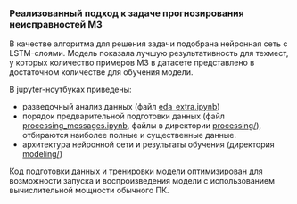 ### Реализованный подход к задаче прогнозирования неисправностей M3 
В качестве алгоритма для решения задачи подобрана нейронная сеть с LSTM-слоями. Модель показала лучшую результативность для техмест, у которых количество примеров M3 в датасете представлено в достаточном количестве для обучения модели. 
 
В jupyter-ноутбуках приведены: 
- разведочный анализ данных (файл [eda_extra.ipynb](https://github.com/Svkhorol/Equipment-Failure-Prediction/blob/main/notebook/eda_extra.ipynb)) 
- порядок предварительной подготовки данных (файл [processing_messages.ipynb](https://github.com/Svkhorol/Equipment-Failure-Prediction/blob/main/notebook/processing_messages.ipynb), файлы в директории [processing/](https://github.com/Svkhorol/Equipment-Failure-Prediction/tree/main/notebook/processing)), отбираются наиболее полные и существенные данные. 
- архитектура нейронной сети и результаты обучения (директория [modeling/](https://github.com/Svkhorol/Equipment-Failure-Prediction/tree/main/notebook/modeling)) 
 
Код подготовки данных и тренировки модели оптимизирован для возможности запуска и воспроизведения модели с использованием вычислительной мощности обычного ПК.